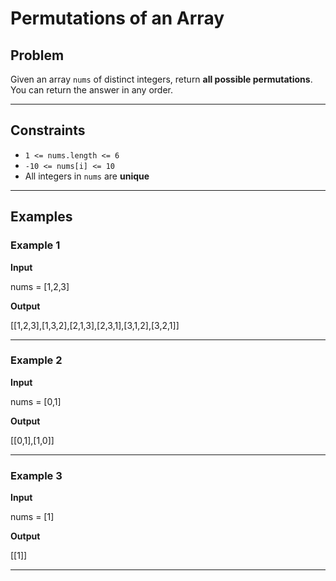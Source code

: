 # Permutations of an Array

## Problem
Given an array `nums` of distinct integers, return **all possible permutations**.  
You can return the answer in any order.

---

## Constraints
- `1 <= nums.length <= 6`
- `-10 <= nums[i] <= 10`
- All integers in `nums` are **unique**

---

## Examples

### Example 1
**Input**  

nums = [1,2,3]

**Output**  

[[1,2,3],[1,3,2],[2,1,3],[2,3,1],[3,1,2],[3,2,1]]


---

### Example 2
**Input**  

nums = [0,1]

**Output**  

[[0,1],[1,0]]


---

### Example 3
**Input**  

nums = [1]

**Output**  

[[1]]


---
